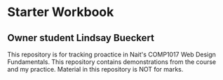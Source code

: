 # Starter Workbook

## Owner student Lindsay Bueckert

This repository is for tracking proactice in Nait's COMP1017 Web Design Fundamentals. This repository contains demonstrations from the course and my practice. Material in this repository is NOT for marks.

